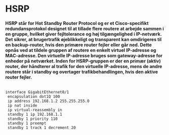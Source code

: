 # HSRP

#### HSRP står for Hot Standby Router Protocol og er et Cisco-specifikt redundansprotokol designet til at tillade flere routere at arbejde sammen i en gruppe, hvilket giver fejltolerance og høj tilgængelighed i IP-netværk. Det sikrer, at brugertrafik øjeblikkeligt og transparent kan omdirigeres til en backup-router, hvis den primære router fejler eller går ned. Dette opnås ved at tildele gruppen af routere en enkelt virtuel IP-adresse og MAC-adresse. Den virtuelle IP-adresse bruges som gateway-adresse for enheder på netværket. Inden for HSRP-gruppen er der en primær (aktiv) router, der håndterer al trafik for den virtuelle IP-adresse, mens de andre routere står i standby og overtager trafikbehandlingen, hvis den aktive router fejler.


```.cisco

interface GigabitEthernet0/1
 encapsulation dot1Q 100
 ip address 192.168.1.2 255.255.255.0
 ip nat inside
 ip virtual-reassembly in
 standby 1 ip 192.168.1.1
 standby 1 priority 110
 standby 1 preempt
 standby 1 track 1 decrement 20

```
